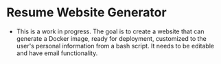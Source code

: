 # Resume Website Generator
- This is a work in progress. The goal is to create a website that can generate a Docker image, ready for deployment, customized to the user's personal information from a bash script. It needs to be editable and have email functionality.
